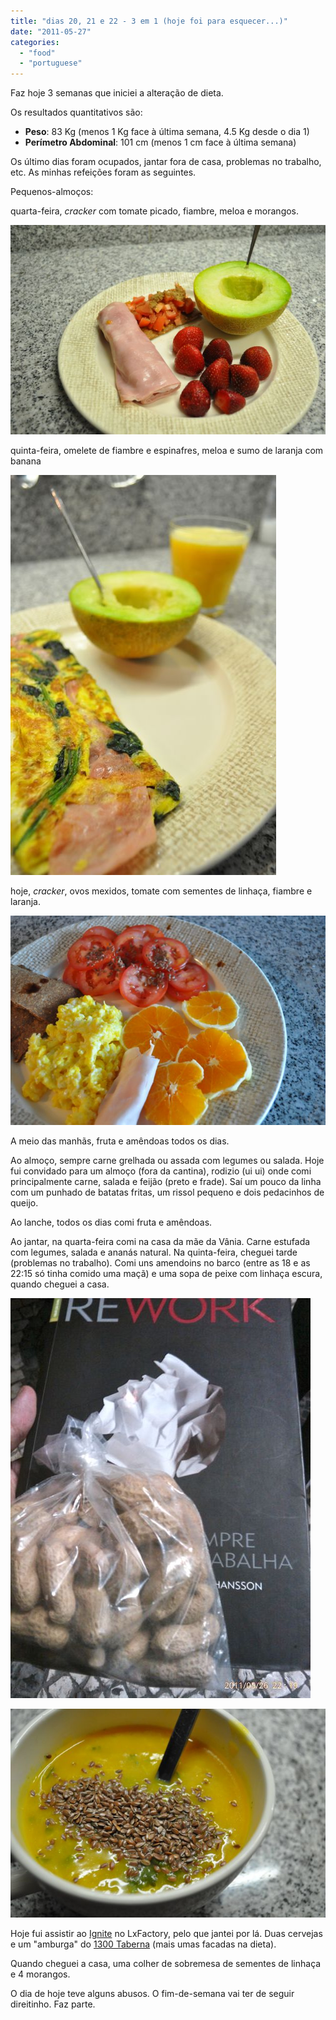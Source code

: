 ```yaml
---
title: "dias 20, 21 e 22 - 3 em 1 (hoje foi para esquecer...)"
date: "2011-05-27"
categories: 
  - "food"
  - "portuguese"
---
```


Faz hoje 3 semanas que iniciei a alteração de dieta.

  

Os resultados quantitativos são:

- **Peso**: 83 Kg (menos 1 Kg face à última semana, 4.5 Kg desde o dia 1)
- **Perímetro Abdominal**: 101 cm (menos 1 cm face à última semana)

  
Os último dias foram ocupados, jantar fora de casa, problemas no trabalho, etc. As minhas refeições foram as seguintes.  
  
Pequenos-almoços:  
  

quarta-feira, _cracker_ com tomate picado, fiambre, meloa e morangos.

[![](images/Querida+Di+-+736.jpg)](http://2.bp.blogspot.com/-swMO-sZDvaA/TeAzGnvGmFI/AAAAAAAAEHU/6QWW86QSVQM/s1600/Querida+Di+-+736.jpg)

  

quinta-feira, omelete de fiambre e espinafres, meloa e sumo de laranja com banana

[![](images/Querida+Di+-+740.jpg)](http://1.bp.blogspot.com/-Z2jvJG0VSZA/TeAzHG4JAiI/AAAAAAAAEHY/kHszcsr61Uc/s1600/Querida+Di+-+740.jpg)

  

hoje, _cracker_, ovos mexidos, tomate com sementes de linhaça, fiambre e laranja.

[![](images/Querida+Di+-+744.jpg)](http://4.bp.blogspot.com/-QscAlujwALU/TeAzH3ZqpZI/AAAAAAAAEHg/33KmMGl2lCY/s1600/Querida+Di+-+744.jpg)

  
A meio das manhãs, fruta e amêndoas todos os dias.  
  
Ao almoço, sempre carne grelhada ou assada com legumes ou salada. Hoje fui convidado para um almoço (fora da cantina), rodizio (ui ui) onde comi principalmente carne, salada e feijão (preto e frade). Saí um pouco da linha com um punhado de batatas fritas, um rissol pequeno e dois pedacinhos de queijo.  
  
Ao lanche, todos os dias comi fruta e amêndoas.  
  
Ao jantar, na quarta-feira comi na casa da mãe da Vânia. Carne estufada com legumes, salada e ananás natural. Na quinta-feira, cheguei tarde (problemas no trabalho). Comi uns amendoins no barco (entre as 18 e as 22:15 só tinha comido uma maçã) e uma sopa de peixe com linhaça escura, quando cheguei a casa.  
  

[![](images/Querida+Di+-+746.jpg)](http://1.bp.blogspot.com/-2NhNhx7uz1c/TeA3yjYmtXI/AAAAAAAAEHk/8LWDMNhTSro/s1600/Querida+Di+-+746.jpg)

  

[![](images/Querida+Di+-+742.jpg)](http://1.bp.blogspot.com/-Nc5uIf1GrHI/TeAzHQpLzrI/AAAAAAAAEHc/koDYchPT6_Y/s1600/Querida+Di+-+742.jpg)

  

Hoje fui assistir ao [Ignite](http://igniteportugal.clix.pt/2011/05/13-ignite-portugal-lisboa-lxfactory.html) no LxFactory, pelo que jantei por lá. Duas cervejas e um "amburga" do [1300 Taberna](http://www.facebook.com/pages/1300-Taberna/204142182951866) (mais umas facadas na dieta).

  

Quando cheguei a casa, uma colher de sobremesa de sementes de linhaça e 4 morangos.

  

O dia de hoje teve alguns abusos. O fim-de-semana vai ter de seguir direitinho. Faz parte.
